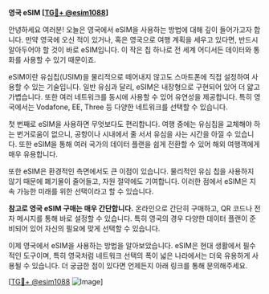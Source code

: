 **영국 eSIM [[TG💪+ @esim1088](https://t.me/s/esim1088)]**

안녕하세요 여러분! 오늘은 영국에서 eSIM을 사용하는 방법에 대해 깊이 들어가고자 합니다. 만약 영국에 오신 적이 있거나, 혹은 영국으로 여행 계획을 세우고 있다면, 반드시 알아두어야 할 것이 바로 eSIM입니다. 이 작은 칩 하나로 전 세계 어디서든 데이터와 통화를 사용할 수 있기 때문이죠.

eSIM이란 유심칩(USIM)을 물리적으로 떼어내지 않고도 스마트폰에 직접 설정하여 사용할 수 있는 기술입니다. 일반 유심과 달리, eSIM은 내장형으로 구현되어 있어 더 얇고 가볍습니다. 또한 여러 네트워크를 동시에 사용할 수 있어 유연성을 제공합니다. 특히 영국에서는 Vodafone, EE, Three 등 다양한 네트워크를 선택할 수 있습니다.

첫 번째로 eSIM을 사용하면 무엇보다도 편리합니다. 여행 중에는 유심칩을 교체해야 하는 번거로움이 없으니, 공항이나 시내에서 줄 서서 유심을 사는 시간을 아낄 수 있습니다. 또한 eSIM을 통해 여러 국가의 데이터 플랜을 쉽게 전환할 수 있어 해외 여행객에게 매우 유용합니다.

또한 eSIM은 환경적인 측면에서도 큰 이점이 있습니다. 물리적인 유심 칩을 사용하지 않기 때문에 폐기물이 줄어들고, 자원 절약에도 기여합니다. 이러한 점에서 eSIM은 지속 가능한 미래를 위한 선택이라고 할 수 있습니다.

**참고로 영국 eSIM 구매는 매우 간단합니다.** 온라인으로 간단히 구매하고, QR 코드나 전자 메시지를 통해 바로 설정할 수 있습니다. 특히 영국의 경우 다양한 데이터 플랜이 준비되어 있어 자신의 필요에 맞게 선택할 수 있습니다.

이제 영국에서 eSIM을 사용하는 방법을 알아보았습니다. eSIM은 현대 생활에서 필수적인 도구이며, 특히 영국처럼 네트워크 선택의 폭이 넓은 나라에서는 더욱 유용하게 사용될 수 있습니다. 더 궁금한 점이 있다면 언제든지 아래 링크를 통해 문의해주세요.

[[TG💪+ @esim1088](https://t.me/s/esim1088) ![Image](https://i.postimg.cc/Y0z9fWf4/image.png)]